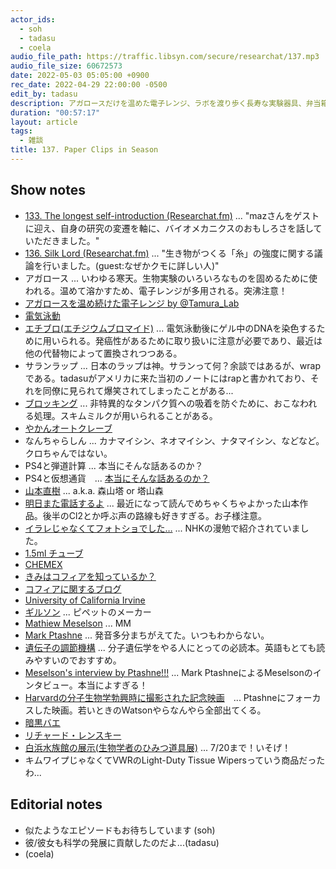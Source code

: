```yaml
---
actor_ids:
  - soh
  - tadasu
  - coela
audio_file_path: https://traffic.libsyn.com/secure/researchat/137.mp3
audio_file_size: 60672573
date: 2022-05-03 05:05:00 +0900
rec_date: 2022-04-29 22:00:00 -0500
edit_by: tadasu
description: アガロースだけを温めた電子レンジ、ラボを渡り歩く長寿な実験器具、弁当箱にあった1.5mlチューブ、クリップの旬について話しました。
duration: "00:57:17"
layout: article
tags:
  - 雑談
title: 137. Paper Clips in Season
---
```


## Show notes
- [133. The longest self-introduction (Researchat.fm)](https://researchat.fm/episode/133) ... "mazさんをゲストに迎え、自身の研究の変遷を軸に、バイオメカニクスのおもしろさを話していただきました。"
- [136. Silk Lord (Researchat.fm)](https://researchat.fm/episode/136) ... "生き物がつくる「糸」の強度に関する議論を行いました。(guest:なぜかクモに詳しい人)"
- アガロース ... いわゆる寒天。生物実験のいろいろなものを固めるために使われる。温めて溶かすため、電子レンジが多用される。突沸注意！
- [アガロースを温め続けた電子レンジ by @Tamura_Lab](https://twitter.com/Tamura_Lab/status/1481890948162359298)
- [電気泳動](https://ja.wikipedia.org/wiki/%E9%9B%BB%E6%B0%97%E6%B3%B3%E5%8B%95)
- [エチブロ(エチジウムブロマイド)](https://www.nippongene.com/siyaku/product/electrophoresis/stain/etbr-solution.html) ... 電気泳動後にゲル中のDNAを染色するために用いられる。発癌性があるために取り扱いに注意が必要であり、最近は他の代替物によって置換されつつある。
- サランラップ ... 日本のラップは神。サランって何？余談ではあるが、wrapである。tadasuがアメリカに来た当初のノートにはrapと書かれており、それを同僚に見られて爆笑されてしまったことがある...
- [ブロッキング](https://ruo.mbl.co.jp/bio/support/method/westernblotting.html) ... 非特異的なタンパク質への吸着を防ぐために、おこなわれる処理。スキムミルクが用いられることがある。
- [やかんオートクレーブ](https://twitter.com/researchat_fm/status/1416150009163169795)
- なんちゃらしん ... カナマイシン、ネオマイシン、ナタマイシン、などなど。クロちゃんではない。
- PS4と弾道計算 ... 本当にそんな話あるのか？
- PS4と仮想通貨　... [本当にそんな話あるのか？](https://gigazine.net/news/20210714-ps4-pros-cryptocurrency-mine-ukraine/)
- [山本直樹](https://ja.wikipedia.org/wiki/%E5%B1%B1%E6%9C%AC%E7%9B%B4%E6%A8%B9) ... a.k.a. 森山塔 or 塔山森
- [明日また電話するよ](https://www.amazon.co.jp/dp/B07256BW2R/?tag=researchatf04-22) ... 最近になって読んでめちゃくちゃよかった山本作品。後半のCl2とか呼ぶ声の路線も好きすぎる。お子様注意。
- [イラレじゃなくてフォトショでした…](https://twitter.com/musicapiccolino/status/842708557304750080) ... NHKの漫勉で紹介されていました。
- [1.5ml チューブ](https://axel.as-1.co.jp/asone/s/D0220000/)
- [CHEMEX](https://www.amazon.co.jp/dp/B00XIZ1I6O/?tag=researchatf04-22)
- [きみはコフィアを知っているか？](https://tabelog.com/yamagata/A0603/A060302/6002505/)
- [コフィアに関するブログ](https://yamaguchi-coffee.com/coffea-tsuruoka/)
- [University of California Irvine](https://uci.edu/)
- [ギルソン](https://www.gilson.com/) ... ピペットのメーカー
- [Mathiew Meselson](https://en.wikipedia.org/wiki/Matthew_Meselson) ... MM
- [Mark Ptashne](https://en.wikipedia.org/wiki/Mark_Ptashne) ...  発音多分まちがえてた。いつもわからない。
- [遺伝子の調節機構](https://www.amazon.co.jp/dp/4274202305/?tag=researchatf04-22) ... 分子遺伝学をやる人にとっての必読本。英語もとても読みやすいのでおすすめ。
- [Meselson's interview by Ptashne!!!](https://www.youtube.com/watch?v=M3ydkf1ihHQ&ab_channel=ConversationsinGenetics) ... Mark PtashneによるMeselsonのインタビュー。本当によすぎる！
- [Harvardの分子生物学勃興時に撮影された記念映画](https://www.youtube.com/watch?v=kdOgoTl9Fog&ab_channel=ZH)　... Ptashneにフォーカスした映画。若いときのWatsonやらなんやら全部出てくる。
- [暗黒バエ](https://ja.wikipedia.org/wiki/%E6%9A%97%E9%BB%92%E3%83%90%E3%82%A8)
- [リチャード・レンスキー](https://wired.jp/2017/03/31/richard-lenski/)
- [白浜水族館の展示(生物学者のひみつ道具展)](http://www.seto.kyoto-u.ac.jp/aquarium/event-annai/special-exhibition.html) ... 7/20まで！いそげ！
- キムワイプじゃなくてVWRのLight-Duty Tissue Wipersっていう商品だったわ...

## Editorial notes
- 似たようなエピソードもお待ちしています (soh)
- 彼/彼女も科学の発展に貢献したのだよ...(tadasu)
- (coela)
